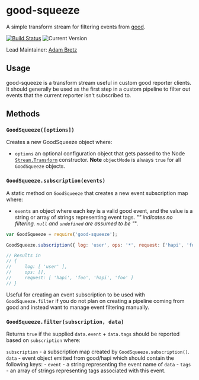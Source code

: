 # good-squeeze

A simple transform stream for filtering events from [good](https://github.com/hapijs/good).

[![Build Status](https://travis-ci.org/hapijs/good-squeeze.svg?branch=master&style=flat)](https://travis-ci.org/hapijs/good-squeeze)
![Current Version](https://img.shields.io/npm/v/good-squeeze.svg?style=flat)

Lead Maintainer: [Adam Bretz](https://github.com/arb)

## Usage

good-squeeze is a transform stream useful in custom good reporter clients. It should generally be used as the first step in a custom pipeline to filter out events that the current reporter isn't subscribed to.

## Methods

### `GoodSqueeze([options])`

Creates a new GoodSqueeze object where:

- `options` an optional configuration object that gets passed to the Node [`Stream.Transform`](http://nodejs.org/api/stream.html#stream_class_stream_transform) constructor. **Note** `objectMode` is always `true` for all `GoodSqueeze` objects.

### `GoodSqueeze.subscription(events)`

A static method on `GoodSqueeze` that creates a new event subscription map where:

- `events` an object where each key is a valid good event, and the value is a string or array of strings representing event tags. "*" indicates no filtering. `null` and `undefined` are assumed to be "*".

```js
var GoodSqueeze = require('good-squeeze');

GoodSqueeze.subscription({ log: 'user', ops: '*', request: ['hapi', 'foo'] });

// Results in
// {
//     log: [ 'user' ],
//     ops: [],
//     request: [ 'hapi', 'foo', 'hapi', 'foo' ]
// }
```

Useful for creating an event subscription to be used with `GoodSqueeze.filter` if you do not plan on creating a pipeline coming from good and instead want to manage event filtering manually.


### `GoodSqueeze.filter(subscription, data)`

Returns `true` if the supplied `data.event` + `data.tags` should be reported based on `subscription` where:

`subscription` - a subscription map created by `GoodSqueeze.subscription()`.
`data` - event object emitted from good/hapi which should contain the following keys:
    - `event` - a string representing the event name of `data`
    - `tags` - an array of strings representing tags associated with this event.
